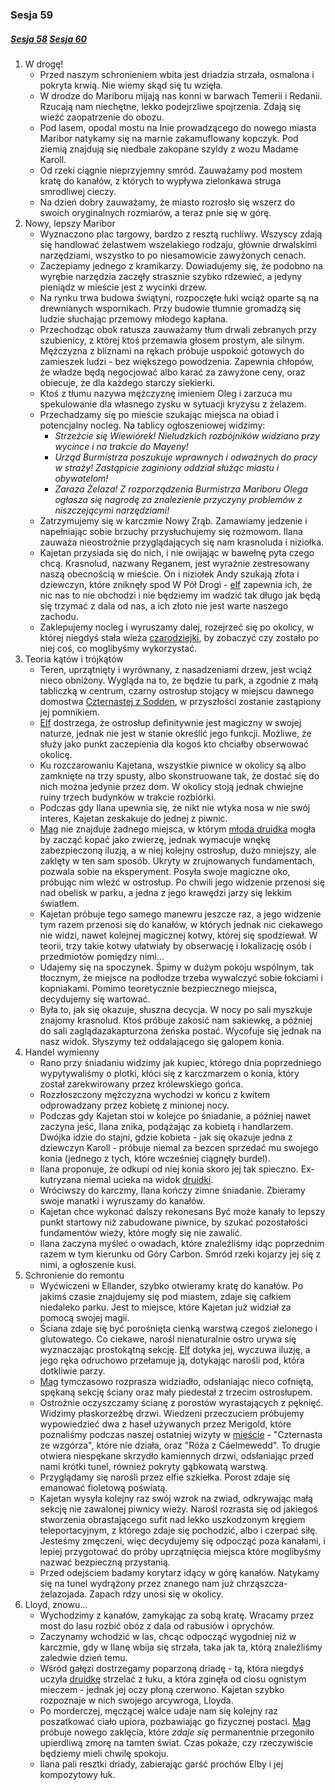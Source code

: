 ### Sesja 59
##### [Sesja 58](#sesja-58) [Sesja 60](#sesja-60)
1. W drogę!
    - Przed naszym schronieniem wbita jest driadzia strzała, osmalona i pokryta krwią. Nie wiemy skąd się tu wzięła.
    - W drodze do Mariboru mijają nas konni w barwach Temerii i Redanii. Rzucają nam niechętne, lekko podejrzliwe spojrzenia. Zdają się wieźć zaopatrzenie do obozu.
    - Pod lasem, opodal mostu na Inie prowadzącego do nowego miasta Maribor natykamy się na marnie zakamuflowany kopczyk. Pod ziemią znajdują się niedbale zakopane szyldy z wozu Madame Karoll.
    - Od rzeki ciągnie nieprzyjemny smród. Zauważamy pod mostem kratę do kanałów, z których to wypływa zielonkawa struga smrodliwej cieczy.
    - Na dzień dobry zauważamy, że miasto rozrosło się wszerz do swoich oryginalnych rozmiarów, a teraz pnie się w górę.
2. Nowy, lepszy Maribor
    - Wyznaczono plac targowy, bardzo z resztą ruchliwy. Wszyscy zdają się handlować żelastwem wszelakiego rodzaju, głównie drwalskimi narzędziami, wszystko to po niesamowicie zawyżonych cenach.
    - Zaczepiamy jednego z kramikarzy. Dowiadujemy się, że podobno na wyrębie narzędzia zaczęły strasznie szybko rdzewieć, a jedyny pieniądz w mieście jest z wycinki drzew.
    - Na rynku trwa budowa świątyni, rozpoczęte łuki wciąż oparte są na drewnianych wspornikach. Przy budowie tłumnie gromadzą się ludzie słuchając przemowy młodego kapłana.
    - Przechodząc obok ratusza zauważamy tłum drwali zebranych przy szubienicy, z której ktoś przemawia głosem prostym, ale silnym. Mężczyzna z bliznami na rękach próbuje uspokoić gotowych do zamieszek ludzi - bez większego powodzenia. Zapewnia chłopów, że władze będą negocjować albo karać za zawyżone ceny, oraz obiecuje, że dla każdego starczy siekierki.
    - Ktoś z tłumu nazywa mężczyznę imieniem Oleg i zarzuca mu spekulowanie dla własnego zysku w sytuacji kryzysu z żelazem.
    - Przechadzamy się po mieście szukając miejsca na obiad i potencjalny nocleg. Na tablicy ogłoszeniowej widzimy:
        - _Strzeżcie się Wiewiórek! Nieludzkich rozbójników widziano przy wycince i na trakcie do Mayeny!_
        - _Urząd Burmistrza poszukuje wprawnych i odważnych do pracy w straży! Zastąpicie zaginiony oddział służąc miastu i obywatelom!_
        - _Zaraza Żelaza! Z rozporządzenia Burmistrza Mariboru Olega ogłasza się nagrodę za znalezienie przyczyny problemów z niszczejącymi narzędziami!_
    - Zatrzymujemy się w karczmie Nowy Zrąb. Zamawiamy jedzenie i napełniając sobie brzuchy przysłuchujemy się rozmowom. Ilana zauważa nieostrożnie przyglądających się nam krasnoluda i niziołka.
    - Kajetan przysiada się do nich, i nie owijając w bawełnę pyta czego chcą. Krasnolud, nazwany Reganem, jest wyraźnie zestresowany naszą obecnością w mieście. On i niziołek Andy szukają złota i dziewczyn, które zniknęły spod W Pół Drogi - [elf](Kajetan) zapewnia ich, że nic nas to nie obchodzi i nie będziemy im wadzić tak długo jak będą się trzymać z dala od nas, a ich złoto nie jest warte naszego zachodu.
    - Zaklepujemy nocleg i wyruszamy dalej, rozejrzeć się po okolicy, w której niegdyś stała wieża [czarodziejki](Triss), by zobaczyć czy zostało  po niej coś, co moglibyśmy wykorzystać.
3. Teoria kątów i trójkątów
    - Teren, uprzątnięty i wyrównany, z nasadzeniami drzew, jest wciąż nieco obniżony. Wygląda na to, że będzie tu park, a zgodnie z małą tabliczką w centrum, czarny ostrosłup stojący w miejscu dawnego domostwa [Czternastej z Sodden](Triss), w przyszłości zostanie zastąpiony jej pomnikiem.
    - [Elf](Kajetan) dostrzega, że ostrosłup definitywnie jest magiczny w swojej naturze, jednak nie jest w stanie określić jego funkcji. Możliwe, że służy jako punkt zaczepienia dla kogoś kto chciałby obserwować okolicę.
    - Ku rozczarowaniu Kajetana, wszystkie piwnice w okolicy są albo zamknięte na trzy spusty, albo skonstruowane tak, że dostać się do nich można jedynie przez dom. W okolicy stoją jednak chwiejne ruiny trzech budynków w trakcie rozbiórki. 
    - Podczas gdy Ilana upewnia się, że nikt nie wtyka nosa w nie swój interes, Kajetan zeskakuje do jednej z piwnic.
    - [Mag](Kajetan) nie znajduje żadnego miejsca, w którym [młoda druidka](Ilana) mogła by zacząć kopać jako zwierzę, jednak wymacuje wnękę zabezpieczoną iluzją, a w niej kolejny ostrosłup, dużo mniejszy, ale zaklęty w ten sam sposób. Ukryty w zrujnowanych fundamentach, pozwala sobie na eksperyment. Posyła swoje magiczne oko, próbując nim wleźć w ostrosłup. Po chwili jego widzenie przenosi się nad obelisk w parku, a jedna z jego krawędzi jarzy się lekkim światłem. 
    - Kajetan próbuje tego samego manewru jeszcze raz, a jego widzenie tym razem przenosi się do kanałów, w których jednak nic ciekawego nie widzi, nawet kolejnej magicznej kotwy, której się spodziewał. W teorii, trzy takie kotwy ułatwiały by obserwację i lokalizację osób i przedmiotów pomiędzy nimi...
    - Udajemy się na spoczynek. Śpimy w dużym pokoju wspólnym, tak tłocznym, że miejsce na podłodze trzeba wywalczyć sobie łokciami i kopniakami. Pomimo teoretycznie bezpiecznego miejsca, decydujemy się wartować. 
    - Była to, jak się okazuje, słuszna decycja. W nocy po sali myszkuje znajomy krasnolud. Ktoś próbuje zakosić nam sakiewkę, a później do sali zaglądazakapturzona żeńska postać. Wycofuje się jednak na nasz widok. Słyszymy też oddalającego się galopem konia.
4. Handel wymienny
    - Rano przy śniadaniu widzimy jak kupiec, którego dnia poprzedniego wypytywaliśmy o plotki, kłóci się z karczmarzem o konia, który został zarekwirowany przez królewskiego gońca.
    - Rozzłoszczony mężczyzna wychodzi w końcu z kwitem odprowadzany przez kobietę z minionej nocy.
    - Podczas gdy Kajetan stoi w kolejce po śniadanie, a później nawet zaczyna jeść, Ilana znika, podążając za kobietą i handlarzem. Dwójka idzie do stajni, gdzie kobieta - jak się okazuje jedna z dziewczyn Karoll - próbuje niemal za bezcen sprzedać mu swojego konia (jednego z tych, które wcześniej ciągnęły burdel).
    - Ilana proponuje, że odkupi od niej konia skoro jej tak spieczno. Ex-kutryzana niemal ucieka na widok [druidki](Ilana).
    - Wróciwszy do karczmy, Ilana kończy zimne śniadanie. Zbieramy swoje manatki i wyruszamy do kanałów. 
    - Kajetan chce wykonać dalszy rekonesans Być może kanały to lepszy punkt startowy niż zabudowane piwnice, by szukać pozostałości fundamentów wieży, które mogły się nie zawalić. 
    - Ilana zaczyna myśleć o owadach, które znaleźliśmy idąc poprzednim razem w tym kierunku od Góry Carbon. Smród rzeki kojarzy jej się z nimi, a ogłoszenie kusi.
5. Schronienie do remontu
    - Wyćwiczeni w Ellander, szybko otwieramy kratę do kanałów. Po jakimś czasie znajdujemy się pod miastem, zdaje się całkiem niedaleko parku. Jest to miejsce, które Kajetan już widział za pomocą swojej magii.
    - Ściana zdaje się być porośnięta cienką warstwą czegoś zielonego i glutowatego. Co ciekawe, narośl nienaturalnie ostro urywa się wyznaczając prostokątną sekcję. [Elf](Kajetan) dotyka jej, wyczuwa iluzję, a jego ręka odruchowo przełamuje ją, dotykając narośli pod, która dotkliwie parzy.
    - [Mag](Kajetan) tymczasowo rozprasza widziadło, odsłaniając nieco cofniętą, spękaną sekcję ściany oraz mały piedestał z trzecim ostrosłupem.
    - Ostrożnie oczyszczamy ścianę z porostów wyrastających z pęknięć. Widzimy płaskorzeźbę drzwi. Wiedzeni przeczuciem próbujemy wypowiedzieć dwa z haseł używanych przez Merigold, które poznaliśmy podczas naszej ostatniej wizyty w [mieście](Maribor) - "Czternasta ze wzgórza", które nie działa, oraz "Róża z Cáelmewedd". To drugie otwiera niespękane skrzydło kamiennych drzwi, odsłaniając przed nami krótki tunel, również pokryty gąbkowatą warstwą.
    - Przyglądamy się narośli przez elfie szkiełka. Porost zdaje się emanować fioletową poświatą.
    - Kajetan wysyła kolejny raz swój wzrok na zwiad, odkrywając małą sekcję nie zawalonej piwnicy wieży. Narośl rozrasta się od jakiegoś stworzenia obrastającego sufit nad lekko uszkodzonym kręgiem teleportacyjnym, z którego zdaje się pochodzić, albo i czerpać siłę. Jesteśmy zmęczeni, więc decydujemy się odpocząć poza kanałami, i lepiej przygotować do próby uprzątnięcia miejsca które moglibyśmy nazwać bezpieczną przystanią.
    - Przed odejściem badamy korytarz idący w górę kanałów. Natykamy się na tunel wydrążony przez znanego nam już chrząszcza-żelazojada. Zapach rdzy unosi się w okolicy.
4. Lloyd, znowu...
    - Wychodzimy z kanałów, zamykając za sobą kratę. Wracamy przez most do lasu rozbić obóz z dala od rabusiów i oprychów.
    - Zaczynamy wchodzić w las, chcąc odpocząć wygodniej niż w karczmie, gdy w Ilanę wbija się strzała, taka jak ta, którą znaleźliśmy zaledwie dzień temu.
    - Wśród gałęzi dostrzegamy poparzoną driadę - tą, która niegdyś uczyła [druidkę](Ilana) strzelać z łuku, a która zginęła od ciosu ognistym mieczem - jednak jej oczy płoną czerwono. Kajetan szybko rozpoznaje w nich swojego arcywroga, Lloyda.
    - Po morderczej, męczącej walce udaje nam się kolejny raz poszatkować ciało upiora, pozbawiając go fizycznej postaci. [Mag](Kajetan) próbuje nowego zaklęcia, które _zdaje się_ permanentnie przegoniło upierdliwą zmorę na tamten świat. Czas pokaże, czy rzeczywiście będziemy mieli chwilę spokoju.
    - Ilana pali resztki driady, zabierając garść prochów Elby i jej kompozytowy łuk.